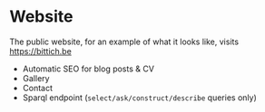 # Website

The public website, for an example of what it looks like, visits <a href="https://bittich.be" target="_blank">https://bittich.be</a>

* Automatic SEO for blog posts & CV
* Gallery
* Contact
* Sparql endpoint (```select/ask/construct/describe``` queries only)
